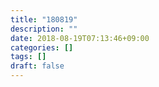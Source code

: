 ```yaml
---
title: "180819"
description: ""
date: 2018-08-19T07:13:46+09:00
categories: []
tags: []
draft: false
---
```



<!--more-->
